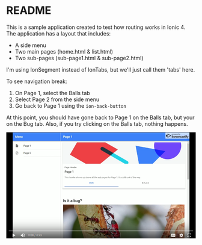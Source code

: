 # README

This is a sample application created to test how routing works in Ionic 4. The application has a layout that includes:
* A side menu
* Two main pages (home.html & list.html)
* Two sub-pages (sub-page1.html & sub-page2.html)

I'm using IonSegment instead of IonTabs, but we'll just call them 'tabs' here.

To see navigation break:
1. On Page 1, select the Balls tab
2. Select Page 2 from the side menu
3. Go back to Page 1 using the `ion-back-button`

At this point, you should have gone back to Page 1 on the Balls tab, but your on the Bug tab. Also, if you try clicking on the Balls tab, nothing happens.

[![Watch the video](./src/assets/2019-01-02.png)](https://drive.google.com/file/d/10zxuZluRb3BPzzv8SALoxIi0oXQyWlSp/view)